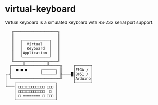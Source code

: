 # virtual-keyboard
Virtual keyboard is a simulated keyboard with RS-232 serial port support.

```
   ╔════════════════════╗
   ║                    ║
   ║   ┌────────────┐   ║
   ║   │  Virtual   │   ║
   ║   │  Keyboard  │   ║
   ║   │Application │   ║
   ║   └────────────┘   ║
   ╚════╦══════════╦════╝
  ╔═════╩══════════╩═════╗     ┌───────┐
  ║  ■ ■ ■      ┌──────┐ ║     │FPGA / │
┌─╣             └──────┘ ╠────█│8051 / │
│ ╚══════════════════════╝     │Arduino│
│   ┌──────────────────┐       └───────┘
└───┤ □□□□□□□□□□□□ □□□ │
    │ □□□□□□□□□□□□  □  │
    │ □ ======== □ □□□ │
    └──────────────────┘
```

